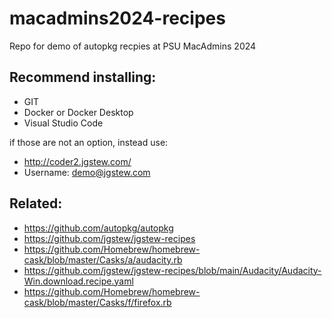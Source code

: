 # macadmins2024-recipes

Repo for demo of autopkg recpies at PSU MacAdmins 2024

## Recommend installing:

- GIT
- Docker or Docker Desktop
- Visual Studio Code

if those are not an option, instead use:

- http://coder2.jgstew.com/
- Username: demo@jgstew.com

## Related:

- https://github.com/autopkg/autopkg
- https://github.com/jgstew/jgstew-recipes
- https://github.com/Homebrew/homebrew-cask/blob/master/Casks/a/audacity.rb
- https://github.com/jgstew/jgstew-recipes/blob/main/Audacity/Audacity-Win.download.recipe.yaml
- https://github.com/Homebrew/homebrew-cask/blob/master/Casks/f/firefox.rb
